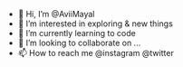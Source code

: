 - 👋 Hi, I’m @AviiMayal
- 👀 I’m interested in exploring & new things
- 🌱 I’m currently learning to code
- 💞️ I’m looking to collaborate on ...
- 📫 How to reach me @instagram @twitter

<!---
AviiMayal/AviiMayal is a ✨ special ✨ repository because its `README.md` (this file) appears on your GitHub profile.
You can click the Preview link to take a look at your changes.
--->
